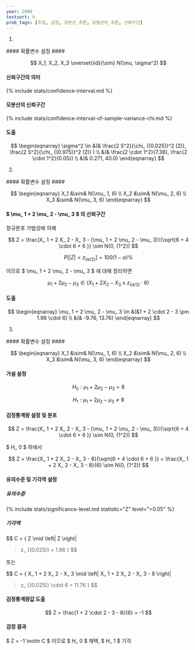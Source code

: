 ```yaml
---
year: 2008
testsort: h
prob_tags: [추정, 검정, 모분산_추론, 모평균차_추론, 신뢰구간]
---
```

1)

<div>
#### 확률변수 설정 ####

$$ X_1, X_2, X_3 \overset{iid}{\sim} N(\mu, \sigma^2) $$

#### 신뢰구간의 의미 ####

{% include stats/confidence-interval.md %}

#### 모분산의 신뢰구간 ####

{% include stats/confidence-interval-of-sample-variance-chi.md %}

#### 도출 ####

$$ \begin{eqnarray}
\sigma^2 \in &(& \frac{2 S^2}{\chi_ {(0.025)}^2 (2)}, \frac{2 S^2}{\chi_ {(0.975)}^2 (2)} )
\\ &(& \frac{2 \cdot 1^2}{7.38}, \frac{2 \cdot 1^2}{0.05})
\\ &(& 0.271, 40.0)
\end{eqnarray} $$

</div>

2)

<div>
#### 확률변수 설정 ####

$$ \begin{eqnarray}
X_1 &\sim& N(\mu_ 1, 6) \\
X_2 &\sim& N(\mu_ 2, 6) \\
X_3 &\sim& N(\mu_ 3, 6)
\end{eqnarray} $$
 
#### $ \mu_ 1 + 2 \mu_ 2 - \mu_ 3 $ 의 신뢰구간 ####

정규분포 가법성에 의해

$$ Z = \frac{X_ 1 + 2 X_ 2 - X_ 3 - (\mu_ 1 + 2 \mu_ 2 - \mu_ 3)}{\sqrt{6 + 4 \cdot 6 + 6 }} \sim N(0, {1^2}) $$

$$ P [\left|
Z \right|
< z_ {(\alpha / 2)}] = 100(1 - \alpha) \% $$

이므로 $ \mu_ 1 + 2 \mu_ 2 - \mu_ 3 $ 에 대해 정리하면

$$ \mu_ 1 + 2 \mu_ 2 - \mu_ 3 \in (X_ 1 + 2 X_ 2 - X_ 3 \pm z_ {(\alpha / 2)} \cdot 6) $$

#### 도출 ####

$$ \begin{eqnarray}
\mu_ 1 + 2 \mu_ 2 - \mu_ 3 \in &(&1 + 2 \cdot 2 - 3 \pm 1.96 \cdot 6) \\
&(& -9.76, 13.76)
\end{eqnarray} $$

</div>

3)

<div>
#### 확률변수 설정 ####

$$ \begin{eqnarray}
X_1 &\sim& N(\mu_ 1, 6) \\
X_2 &\sim& N(\mu_ 2, 6) \\
X_3 &\sim& N(\mu_ 3, 6)
\end{eqnarray} $$

#### 가설 설정 ####

$$ H_0 : \mu_ 1 + 2\mu_ 2 - \mu_ 3 = 8 $$

$$ H_1 : \mu_ 1 + 2\mu_ 2 - \mu_ 3 \neq 8 $$

#### 검정통계량 설정 및 분포 ####

$$ Z = \frac{X_ 1 + 2 X_ 2 - X_ 3 - (\mu_ 1 + 2 \mu_ 2 - \mu_ 3)}{\sqrt{6 + 4 \cdot 6 + 6 }} \sim N(0, {1^2}) $$

$ H_ 0 $ 하에서

$$ Z = \frac{X_ 1 + 2  X_ 2 - X_ 3 - 8}{\sqrt{6 + 4 \cdot 6 + 6 }} = \frac{X_ 1 + 2  X_ 2 - X_ 3 - 8}{6} \sim N(0, {1^2}) $$

#### 유의수준 및 기각역 설정 ####

##### 유의수준 #####

{% include stats/significance-level.md statistic="Z" level="=0.05" %}

##### 기각역 #####

$$ C = \{ Z \mid \left|
Z \right|
> z_ {(0.025)} = 1.96 \} $$

또는

$$ C = \{ X_ 1 + 2  X_ 2 - X_ 3 \mid \left|
X_ 1 + 2  X_ 2 - X_ 3 - 8 \right|
> z_ {(0.025)} \cdot 6 = 11.76 \} $$

#### 검정통계량값 도출 ####

$$ Z = \frac{1 + 2 \cdot 2 - 3 - 8}{6} = -1 $$

#### 검정 결과 #####

$ Z = -1 \notin C $ 이므로 $ H_ 0 $ 채택, $ H_ 1 $ 기각

</div>
